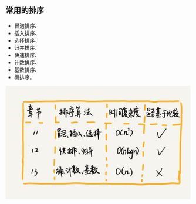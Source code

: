 ## 常用的排序

- 冒泡排序、
- 插入排序、
- 选择排序、
- 归并排序、
- 快速排序、
- 计数排序、
- 基数排序、
- 桶排序。

![img](../../images/1615186194105-f4dd5368-3e37-484e-a1ca-f931d1167c5f.jpeg)

